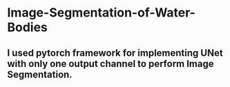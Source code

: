 # Image-Segmentation-of-Water-Bodies
## I used pytorch framework for implementing UNet with only one output channel to perform Image Segmentation.
